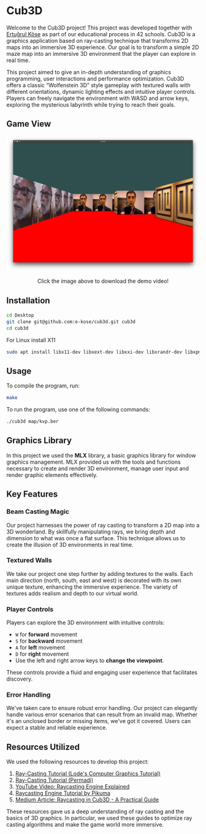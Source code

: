 # Cub3D

Welcome to the Cub3D project! This project was developed together with [Ertuğrul Köse](https://github.com/e-kose) as part of our educational process in 42 schools. Cub3D is a graphics application based on ray-casting technique that transforms 2D maps into an immersive 3D experience. Our goal is to transform a simple 2D maze map into an immersive 3D environment that the player can explore in real time.

This project aimed to give an in-depth understanding of graphics programming, user interactions and performance optimization. Cub3D offers a classic “Wolfenstein 3D” style gameplay with textured walls with different orientations, dynamic lighting effects and intuitive player controls. Players can freely navigate the environment with WASD and arrow keys, exploring the mysterious labyrinth while trying to reach their goals.

## Game View  
[![Game View](https://github.com/e-kose/cub3d/blob/main/GameView/cub3dImage.png)](https://github.com/e-kose/cub3d/raw/main/GameView/cub3dVideo.mp4)

<p align="center"> Click the image above to download the demo video! </p>

## Installation
```bash
cd Desktop
git clone git@github.com:e-kose/cub3d.git cub3d
cd cub3d
```
For Linux install X11
```bash
sudo apt install libx11-dev libxext-dev libxxi-dev libxrandr-dev libxpm-dev libxmu-dev libxi-dev libxcursor-dev libxt-dev libbsd-dev libjpeg-dev libpng-dev libtiff- dev libgif-dev libopenexr-dev libmpc-dev libgmp-dev libgmp-dev libmpfr-dev libgomp1 libgomp-plugin-nvptx libgomp1-plugin-nvptx libatomic1 libquadmath0 libpgm-dev libssl-dev
```
## Usage
To compile the program, run:
```bash
make
```
To run the program, use one of the following commands:
```bash
./cub3d map/kvp.ber
```

## Graphics Library
In this project we used the **MLX** library, a basic graphics library for window graphics management. MLX provided us with the tools and functions necessary to create and render 3D environment, manage user input and render graphic elements effectively.

## Key Features

### Beam Casting Magic
Our project harnesses the power of ray casting to transform a 2D map into a 3D wonderland. By skillfully manipulating rays, we bring depth and dimension to what was once a flat surface. This technique allows us to create the illusion of 3D environments in real time.

### Textured Walls
We take our project one step further by adding textures to the walls. Each main direction (north, south, east and west) is decorated with its own unique texture, enhancing the immersive experience. The variety of textures adds realism and depth to our virtual world.

### Player Controls
Players can explore the 3D environment with intuitive controls:
- `W` for **forward** movement
- `S` for **backward** movement
- `A` for **left** movement
- `D` for **right** movement
- Use the left and right arrow keys to **change the viewpoint**.

These controls provide a fluid and engaging user experience that facilitates discovery.

### Error Handling
We've taken care to ensure robust error handling. Our project can elegantly handle various error scenarios that can result from an invalid map. Whether it's an unclosed border or missing items, we've got it covered. Users can expect a stable and reliable experience.

## Resources Utilized
We used the following resources to develop this project:

1. [Ray-Casting Tutorial (Lode's Computer Graphics Tutorial)](https://lodev.org/cgtutor/raycasting.html)
2. [Ray-Casting Tutorial (Permadi)](https://permadi.com/1996/05/ray-casting-tutorial-table-of-contents/)
3. [YouTube Video: Raycasting Engine Explained](https://youtu.be/NbSee-XM7WA?si=X3YdlcCzzg--oJCx)
4. [Raycasting Engine Tutorial by Pikuma](https://pikuma.com/courses/raycasting-engine-tutorial-algorithm-javascript)
5. [Medium Article: Raycasting in Cub3D - A Practical Guide](https://medium.com/@rtailidounia/raycasting-in-cub3d-42-network-project-a-practical-tutorial-using-vectors-68eeb16b3de2)

These resources gave us a deep understanding of ray casting and the basics of 3D graphics. In particular, we used these guides to optimize ray casting algorithms and make the game world more immersive.

